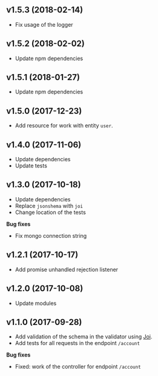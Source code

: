 ## v1.5.3 (2018-02-14)

* Fix usage of the logger

## v1.5.2 (2018-02-02)

* Update npm dependencies

## v1.5.1 (2018-01-27)

* Update npm dependencies

## v1.5.0 (2017-12-23)

* Add resource for work with entity `user`.

## v1.4.0 (2017-11-06)

* Update dependencies
* Update tests

## v1.3.0 (2017-10-18)

* Update dependencies
* Replace `jsonshema` with `joi`
* Change location of the tests

**Bug fixes**

* Fix mongo connection string

## v1.2.1 (2017-10-17)

* Add promise unhandled rejection listener

## v1.2.0 (2017-10-08)

* Update modules

## v1.1.0 (2017-09-28)

* Add validation of the schema in the validator using [Joi](https://github.com/hapijs/joi).
* Add tests for all requests in the endpoint `/account`

**Bug fixes**

* Fixed: work of the controller for endpoint `/account`
